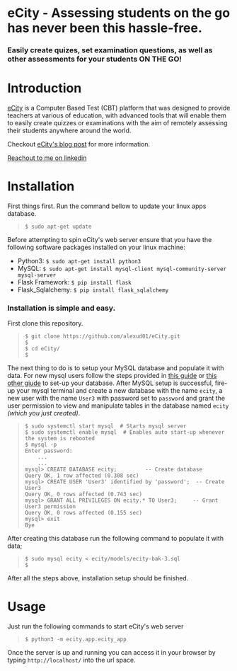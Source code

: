 # eCity  -  Assessing students on the go has never been this hassle-free.
### Easily create quizes, set examination questions, as well as other assessments for your students ON THE GO!

# Introduction
[eCity](https://ecity.xandex.tech) is a Computer Based Test (CBT) platform that
was designed to provide teachers at various of education, with advanced tools
that will enable them to easily create quizzes or examinations with the aim
of remotely assessing their  students anywhere around the world.

Checkout [eCity's blog post](https://www.linkedin.com/pulse/my-first-attempt-creating-computer-based-test-cbt-app-ikpeama) for more information.

[Reachout to me on linkedin](https://www.linkedin.com/in/alexander-ikpeama-442296244)


# Installation
First things first. Run the command bellow to update your linux apps database.
> `$ sudo apt-get update`
>
Before attempting to spin eCity's web server ensure that you have the
following software packages installed on your linux machine:

 - Python3:  `$ sudo apt-get install python3`
 - MySQL:  `$ sudo apt-get install mysql-client mysql-community-server mysql-server`
 - Flask Framework:  `$ pip install flask`
 - Flask_Sqlalchemy:  `$ pip install flask_sqlalchemy`

### Installation is simple and easy.
First clone this repository.
> ```
> $ git clone https://github.com/alexud01/eCity.git
> $
> $ cd eCity/
> $
> ```

The next thing to do is to setup your MySQL database and populate it with data. 
For new mysql users follow the steps provided in [this guide](https://phoenixnap.com/kb/install-mysql-ubuntu-20-04) 
or [this other giude](https://www.digitalocean.com/community/tutorials/how-to-install-mysql-on-ubuntu-20-04) to set-up your database. 
After MySQL setup is successful, fire-up your mysql terminal and create a new
database with the name `ecity`, a new user with the name `User3` with password set to `password`
and grant the user permission to view and manipulate tables in the database named `ecity` _(which you just created)_.
> ```
> $ sudo systemctl start mysql  # Starts mysql server
> $ sudo systemctl enable mysql  # Enables auto start-up whenever the system is rebooted
> $ mysql -p
> Enter password:
>     ...
>     ...
> mysql> CREATE DATABASE ecity;         -- Create database
> Query OK, 1 row affected (0.308 sec)
> mysql> CREATE USER 'User3' identified by 'password';  -- Create User3
> Query OK, 0 rows affected (0.743 sec)
> mysql> GRANT ALL PRIVILEGES ON ecity.* TO User3;     -- Grant User3 permission
> Query OK, 0 rows affected (0.155 sec)
> mysql> exit
> Bye
> ```

After creating this database run the following command to populate it with data;
> ```
> $ sudo mysql ecity < ecity/models/ecity-bak-3.sql
> $
> ```
After all the steps above, installation setup should be finished.


# Usage
Just run the following commands to start eCity's web server
> ```
> $ python3 -m ecity.app.ecity_app
> ```
Once the server is up and running you can access it in your browser by typing `http://localhost/` into the url space.
